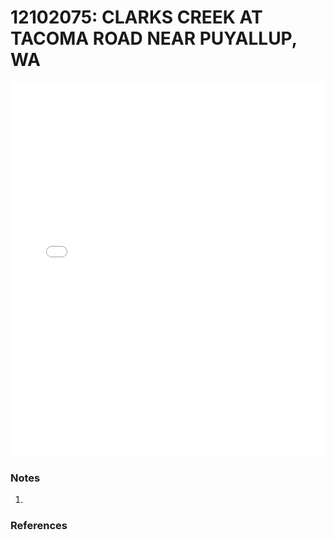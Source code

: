 # 12102075: CLARKS CREEK AT TACOMA ROAD NEAR PUYALLUP, WA

<iframe src="/distribution_estimation/_static/stations/12102075_fdc.html" width="100%" height="600" frameborder="0"></iframe>

### Notes
1. 

### References

